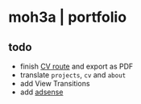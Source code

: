 # moh3a | portfolio

## todo

- finish [CV route](https://drive.google.com/file/d/1G0GGXf1G-2XCcqqdxX7xz-IWX38EuiWC/view) and export as PDF
- translate `projects`, `cv` and `about`
- add View Transitions
- add [adsense](https://adsense.google.com/start/)
